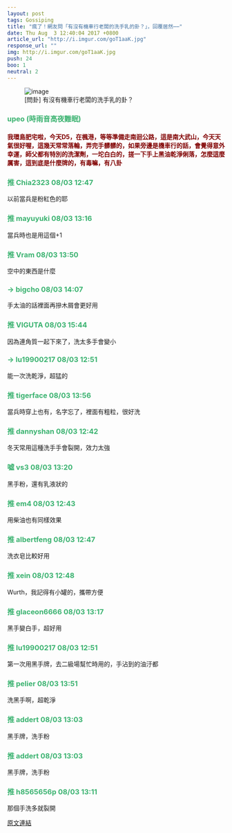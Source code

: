 ```yaml
---
layout: post
tags: Gossiping
title: "瘋了！網友問「有沒有機車行老闆的洗手乳的卦？」，回覆居然⋯⋯"
date: Thu Aug  3 12:40:04 2017 +0800
article_url: "http://i.imgur.com/goT1aaK.jpg"
response_url: ""
img: http://i.imgur.com/goT1aaK.jpg
push: 24
boo: 1
neutral: 2
---
```


<figure>
<img src="http://i.imgur.com/goT1aaK.jpg" alt="image">
<figcaption>
[問卦] 有沒有機車行老闆的洗手乳的卦？
</figcaption>
</figure>



<h3 style="color:MediumSeaGreen;">upeo (時雨音高夜難眠)</h3>

<h4 style="color:Maroon;">我環島肥宅啦，今天D5，在楓港，等等準備走南迴公路，這是南大武山，今天天氣很好喔，這幾天常常落輪，弄完手髒髒的，如果旁邊是機車行的話，會覺得意外幸運，師父都有特別的洗潔劑，一坨白白的，搓一下手上黑油乾淨俐落，怎麼這麼厲害，這到底是什麼牌的，有毒嘛，有八卦</h4>

<h3 style="color:MediumSeaGreen;">推 Chia2323 08/03 12:47</h3>

<p>以前當兵是粉紅色的耶</p>

<h3 style="color:MediumSeaGreen;">推 mayuyuki 08/03 13:16</h3>

<p>當兵時也是用這個+1</p>

<h3 style="color:MediumSeaGreen;">推 Vram 08/03 13:50</h3>

<p>空中的東西是什麼</p>

<h3 style="color:MediumSeaGreen;">→ bigcho 08/03 14:07</h3>

<p>手太油的話裡面再摻木屑會更好用</p>

<h3 style="color:MediumSeaGreen;">推 VIGUTA 08/03 15:44</h3>

<p>因為連角質一起下來了，洗太多手會變小</p>

<h3 style="color:MediumSeaGreen;">→ lu19900217 08/03 12:51</h3>

<p>能一次洗乾淨，超猛的</p>

<h3 style="color:MediumSeaGreen;">推 tigerface 08/03 13:56</h3>

<p>當兵時穿上也有，名字忘了，裡面有粗粒，很好洗</p>

<h3 style="color:MediumSeaGreen;">推 dannyshan 08/03 12:42</h3>

<p>冬天常用這種洗手手會裂開，效力太強</p>

<h3 style="color:MediumSeaGreen;">噓 vs3 08/03 13:20</h3>

<p>黑手粉，還有乳液狀的</p>

<h3 style="color:MediumSeaGreen;">推 em4 08/03 12:43</h3>

<p>用柴油也有同樣效果</p>

<h3 style="color:MediumSeaGreen;">推 albertfeng 08/03 12:47</h3>

<p>洗衣皂比較好用</p>

<h3 style="color:MediumSeaGreen;">推 xein 08/03 12:48</h3>

<p>Wurth，我記得有小罐的，攜帶方便</p>

<h3 style="color:MediumSeaGreen;">推 glaceon6666 08/03 13:17</h3>

<p>黑手變白手，超好用</p>

<h3 style="color:MediumSeaGreen;">推 lu19900217 08/03 12:51</h3>

<p>第一次用黑手牌，去二級場幫忙時用的，手沾到的油汙都</p>

<h3 style="color:MediumSeaGreen;">推 pelier 08/03 13:51</h3>

<p>洗黑手啊，超乾淨</p>

<h3 style="color:MediumSeaGreen;">推 addert 08/03 13:03</h3>

<p>黑手牌，洗手粉</p>

<h3 style="color:MediumSeaGreen;">推 addert 08/03 13:03</h3>

<p>黑手牌，洗手粉</p>

<h3 style="color:MediumSeaGreen;">推 h8565656p 08/03 13:11</h3>

<p>那個手洗多就裂開</p>

<a href = "https://www.ptt.cc/bbs/Gossiping/M.1501735207.A.33D.html">原文連結</a>

